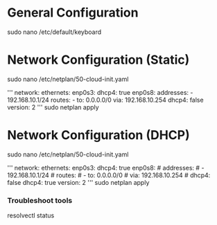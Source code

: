 # General Configuration
sudo nano /etc/default/keyboard

# Network Configuration (Static)
sudo nano /etc/netplan/50-cloud-init.yaml

'''
network:
    ethernets:
        enp0s3:
            dhcp4: true
        enp0s8:
            addresses:
                -   192.168.10.1/24
            routes: 
                -   to: 0.0.0.0/0
                    via: 192.168.10.254
            dhcp4: false
    version: 2
'''
sudo netplan apply

# Network Configuration (DHCP)
sudo nano /etc/netplan/50-cloud-init.yaml

'''
network:
    ethernets:
        enp0s3:
            dhcp4: true
        enp0s8:
            # addresses:
            #     -   192.168.10.1/24
            # routes: 
            #     -   to: 0.0.0.0/0
            #         via: 192.168.10.254
            # dhcp4: false
            dhcp4: true
    version: 2
'''
sudo netplan apply

### Troubleshoot tools
resolvectl status 
